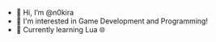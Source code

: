 - 👋 Hi, I’m @n0kira
- 👀 I'm interested in Game Development and Programming!
- 🌱 Currently learning Lua 🌐

<!---
Mattii1/Mattii1 is a ✨ special ✨ repository because its `README.md` (this file) appears on your GitHub profile.
You can click the Preview link to take a look at your changes.
--->
